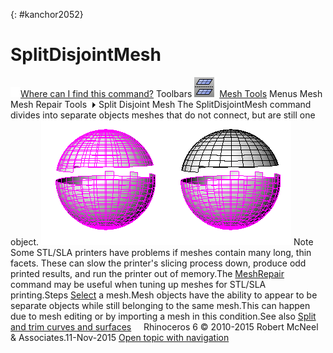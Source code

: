 ---
---

{: #kanchor2052}
# SplitDisjointMesh
 [![images/transparent.gif](images/transparent.gif)Where can I find this command?](javascript:void(0);) Toolbars
![images/splitdisjointmesh.png](images/splitdisjointmesh.png) [Mesh Tools](mesh-tools-toolbar.html) 
Menus
Mesh
Mesh Repair Tools![images/menuarrow.gif](images/menuarrow.gif)
Split Disjoint Mesh
The SplitDisjointMesh command divides into separate objects meshes that do not connect, but are still one object.
![images/splitdisjointmesh-001.png](images/splitdisjointmesh-001.png)![images/splitdisjointmesh-002.png](images/splitdisjointmesh-002.png)
Note
Some STL/SLA printers have problems if meshes contain many long, thin facets. These can slow the printer's slicing process down, produce odd printed results, and run the printer out of memory.The [MeshRepair](meshrepair.html) command may be useful when tuning up meshes for STL/SLA printing.Steps
 [Select](select-objects.html) a mesh.Mesh objects have the ability to appear to be separate objects while still belonging to the same mesh.This can happen due to mesh editing or by importing a mesh in this condition.See also
 [Split and trim curves and surfaces](sak-splittrim.html) 
&#160;
&#160;
Rhinoceros 6 © 2010-2015 Robert McNeel &amp; Associates.11-Nov-2015
 [Open topic with navigation](splitdisjointmesh.html) 

